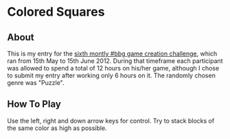 # Colored Squares

## About

This is my entry for the [sixth montly #bbg game creation challenge](
https://github.com/hashbbg/bbgchallenge6), which ran from
15th May to 15th June 2012. During that timeframe each participant was allowed
to spend a total of 12 hours on his/her game, although I chose to submit my
entry after working only 6 hours on it. The randomly chosen genre was "Puzzle".


## How To Play

Use the left, right and down arrow keys for control. Try to stack blocks of the
same color as high as possible.
